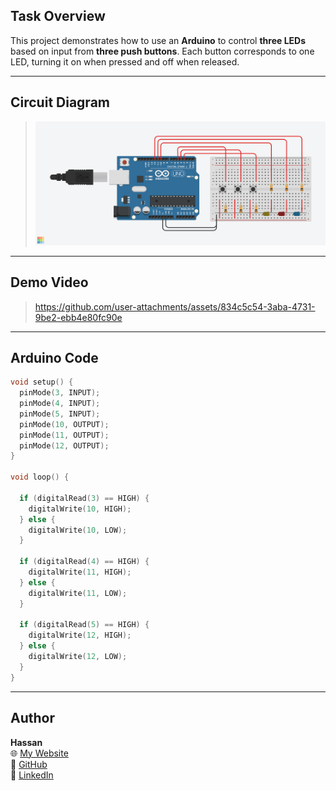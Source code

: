 ## Task Overview

This project demonstrates how to use an **Arduino** to control **three LEDs** based on input from **three push buttons**. Each button corresponds to one LED, turning it on when pressed and off when released.

---

## Circuit Diagram

> ![Arduino Circuit Diagram](./3Input-3Output.png)  

---

## Demo Video

> https://github.com/user-attachments/assets/834c5c54-3aba-4731-9be2-ebb4e80fc90e

---


## Arduino Code

```cpp
void setup() {
  pinMode(3, INPUT); 
  pinMode(4, INPUT); 
  pinMode(5, INPUT); 
  pinMode(10, OUTPUT);
  pinMode(11, OUTPUT);
  pinMode(12, OUTPUT);   
}

void loop() {
  
  if (digitalRead(3) == HIGH) {
    digitalWrite(10, HIGH);  
  } else {
    digitalWrite(10, LOW);   
  }
  
  if (digitalRead(4) == HIGH) {
    digitalWrite(11, HIGH);  
  } else {
    digitalWrite(11, LOW);  
  }
  
  if (digitalRead(5) == HIGH) {
    digitalWrite(12, HIGH);  
  } else {
    digitalWrite(12, LOW);  
  }
}
```
---

## Author
**Hassan**  
🌐 [My Website](https://hsnhb.social/)  
🔗 [GitHub](https://github.com/HasanBGIt)  
🔗 [LinkedIn](https://www.linkedin.com/in/hsnhb/)  

